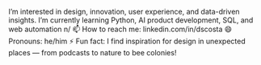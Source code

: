 I’m interested in design, innovation, user experience, and data-driven insights. 
I’m currently learning Python, AI product development, SQL, and web automation n/
📫 How to reach me: linkedin.com/in/dscosta
😄 Pronouns: he/him
⚡ Fun fact: I find inspiration for design in unexpected places — from podcasts to nature to bee colonies!

<!---
diegosbaz/diegosbaz is a ✨ special ✨ repository because its `README.md` (this file) appears on your GitHub profile.
You can click the Preview link to take a look at your changes.
--->
